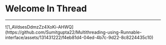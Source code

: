 <h1>Welcome In Thread </h1>
<hr>
![1_AVdsesDdmzZz4XoKi-AHWQ](https://github.com/Sumitgupta22/Multithreading-using-Runnable-interface/assets/131431222/f4eb81d4-04ed-4b7c-9d22-8c8224435c10)
